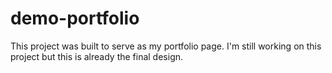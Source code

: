 # demo-portfolio

This project was built to serve as my portfolio page.
I'm still working on this project but this is already the final design. 
